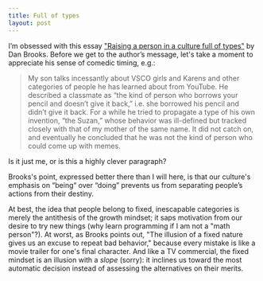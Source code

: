 ```yaml
---
title: Full of types
layout: post
---
```


I’m obsessed with this essay
["Raising a person in a culture full of types"](https://theoutline.com/post/8627/raising-a-teen-personality-types-growth-mindset)
by Dan Brooks. Before we get to the author’s message, let's take a moment to
appreciate his sense of comedic timing, e.g.:

> My son talks incessantly about VSCO girls and Karens and other categories of
> people he has learned about from YouTube. He described a classmate as “the
> kind of person who borrows your pencil and doesn’t give it back,” i.e. she
> borrowed his pencil and didn’t give it back. For a while he tried to propagate
> a type of his own invention, “the Suzan,” whose behavior was ill-defined but
> tracked closely with that of my mother of the same name. It did not catch on,
> and eventually he concluded that he was not the kind of person who could come
> up with memes.

Is it just me, or is this a highly clever paragraph?

Brooks's point, expressed better there than I will here, is that our culture's
emphasis on “being“ over “doing” prevents us from separating people’s actions
from their destiny.

At best, the idea that people belong to fixed, inescapable categories is merely
the antithesis of the growth mindset; it saps motivation from our desire to try
new things (why learn programming if I am not a "math person"?). At worst, as
Brooks points out, "The illusion of a fixed nature gives us an excuse to repeat
bad behavior," because every mistake is like a movie trailer for one's final
character. And like a TV commercial, the fixed mindset is an illusion with a
*slope* (sorry): it inclines us toward the most automatic decision instead of
assessing the alternatives on their merits.
